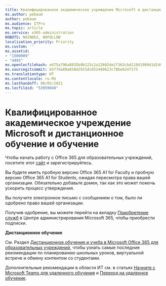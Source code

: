```yaml
---
title: Квалифицированное академическое учреждение Microsoft и дистанционное обучение и обучение
ms.author: pebaum
author: pebaum
ms.audience: ITPro
ms.topic: article
ms.service: o365-administration
ROBOTS: NOINDEX, NOFOLLOW
localization_priority: Priority
ms.custom: ''
ms.assetid:
- "1500009"
- "4495"
ms.openlocfilehash: e475a796a8835b9b123c2a12602de1f363cbd1184190941d24893211c350872b
ms.sourcegitcommit: b5f7da89a650d2915dc652449623c78be6247175
ms.translationtype: HT
ms.contentlocale: ru-RU
ms.lasthandoff: 08/05/2021
ms.locfileid: "53959948"
---
```

# <a name="microsoft-qualified-academic-institution-and-remote-teaching-and-learning"></a>Квалифицированное академическое учреждение Microsoft и дистанционное обучение и обучение

Чтобы начать работу с Office 365 для образовательных учреждений, посетите этот [сайт](https://www.microsoft.com/microsoft-365/academic/compare-office-365-education-plans) и зарегистрируйтесь.

Вы будете иметь пробную версию Office 365 A1 for Faculty и пробную версию Office 365 A1 for Students, ожидая пересмотра права вашей организации. Обязательно добавьте домен, так как это может помочь ускорить процесс утверждения.

Вы получите электронное письмо с сообщением о том, было ли одобрено право вашей организации.  

Получив одобрение, вы можете перейти на вкладку [Приобретение служб](https://admin.microsoft.com/Adminportal/Home#/catalog) в Центре администрирования Microsoft 365, чтобы приобрести подписки.

**Дистанционное обучение**

См. Раздел [Дистанционное обучение и учеба в Microsoft Office 365 для образовательных учреждений](https://support.office.com/article/remote-teaching-and-learning-in-office-365-education-f651ccae-7b65-478b-8366-51bb884025c4), чтобы узнать самые последние рекомендации по планированию школьных уроков, виртуальной встрече и обмену контентом со студентами.

Дополнительные рекомендации в области ИТ см. в статьях [Начните с Microsoft Teams для удаленного обучения](https://docs.microsoft.com/MicrosoftTeams/remote-learning-edu) и [Переход на удаленное обучение](https://www.microsoft.com/education/remote-learning).
